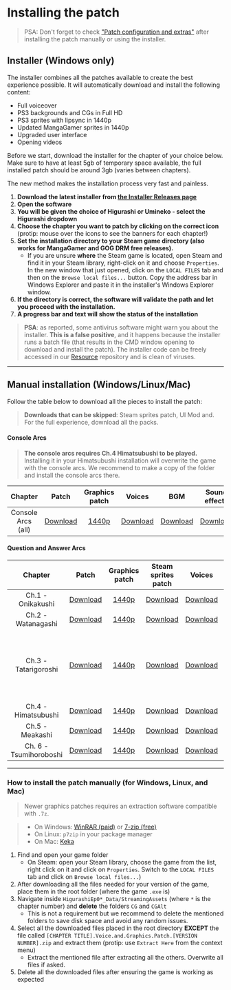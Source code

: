 # Installing the patch

> PSA: Don't forget to check ["Patch configuration and 
extras"](https://07th-mod.com/wiki/Higurashi/Higurashi-Part-2---Patch-configuration-and-keyboard-shortcuts) 
after installing the patch manually or using the installer.

## Installer (Windows only)

The installer combines all the patches available to create the best experience possible. It will automatically download and install the following content:

* Full voiceover
* PS3 backgrounds and CGs in Full HD
* PS3 sprites with lipsync in 1440p
* Updated MangaGamer sprites in 1440p
* Upgraded user interface
* Opening videos

Before we start, download the installer for the chapter of your choice below. Make sure to have at least 5gb of temporary space available, the full installed patch should be around 3gb (varies between chapters).

The new method makes the installation process very fast and painless.

1. **Download the latest installer from [the Installer Releases page](https://github.com/07th-mod/Higurashi_Installer_WPF/releases/latest)**
2. **Open the software**
3. **You will be given the choice of Higurashi or Umineko - select the Higurashi dropdown**
4. **Choose the chapter you want to patch by clicking on the correct icon** (protip: mouse over the icons to see the banners for each chapter!)
5. **Set the installation directory to your Steam game directory (also works for MangaGamer and GOG DRM free releases).** 
    - If you are unsure **where** the Steam game is located, open Steam and find it in your Steam library, right-click on it and choose ``Properties``. In the new window that just opened, click on the ``LOCAL FILES`` tab and then on the ``Browse local files...`` button. Copy the address bar in Windows Explorer and paste it in the installer's Windows Explorer window.
6. **If the directory is correct, the software will validate the path and let you proceed with the installation.**
7. **A progress bar and text will show the status of the installation**

> **PSA**: as reported, some antivirus software might warn you about the installer. **This is a false positive**, and it happens because the installer runs a batch file (that results in the CMD window opening to download and install the patch). The installer code can be freely accessed in our [Resource](https://github.com/07th-mod/resources) repository and is clean of viruses.

***

## Manual installation (Windows/Linux/Mac)

Follow the table below to download all the pieces to install the patch:

> **Downloads that can be skipped**: Steam sprites patch,  UI Mod and. For the full experience, download all the packs.

#### Console Arcs

> **The console arcs requires Ch.4 Himatsubushi to be played.** Installing it in your Himatsubushi installation will overwrite the game with the console arcs. We recommend to make a copy of the folder and install the console arcs there.

<table>
<colgroup>
<col style="width: 4%" />
<col style="width: 16%" />
<col style="width: 12%" />
<col style="width: 13%" />
<col style="width: 12%" />
<col style="width: 12%" />
<col style="width: 28%" />
</colgroup>
<thead>
<tr class="header">
<th style="text-align: center;">Chapter</th>
<th style="text-align: center;">Patch</th>
<th style="text-align: center;">Graphics patch</th>
<th style="text-align: center;">Voices</th>
<th style="text-align: center;">BGM</th>
<th style="text-align: center;">Sound effects</th>
<th style="text-align: center;">UI Mod</th>
</tr>
</thead>
<tbody>
<tr class="odd">
<td style="text-align: center;">Console Arcs (all)</td>
<td style="text-align: center;"><a href="https://github.com/07th-mod/higurashi-console-arcs/releases/latest">Download</a></td>
<td style="text-align: center;"><a href="https://07th-mod.com/rikachama/ConsoleArcs-CG.7z">1440p</a></td>
<td style="text-align: center;"><a href="https://07th-mod.com/rikachama/ConsoleArcs-Voices.7z">Download</a></td>
<td style="text-align: center;"><a href="https://07th-mod.com/rikachama/ConsoleArcs-BGM.7z">Download</a></td>
<td style="text-align: center;"><a href="https://07th-mod.com/rikachama/ConsoleArcs-SE.7z">Download</a></td>
<td style="text-align: center;"><a href="https://07th-mod.com/rikachama/Himatsubushi-UI.7z">Windows</a> <br> <a href="https://07th-mod.com/rikachama/Himatsubushi-UI_UNIX.7z">Mac/Linux</a></td>
</tr>
</tbody>
</table>

#### Question and Answer Arcs

<table>
<colgroup>
<col style="width: 3%" />
<col style="width: 10%" />
<col style="width: 8%" />
<col style="width: 9%" />
<col style="width: 9%" />
<col style="width: 39%" />
<col style="width: 19%" />
</colgroup>
<thead>
<tr class="header">
<th style="text-align: center;">Chapter</th>
<th style="text-align: center;">Patch</th>
<th style="text-align: center;">Graphics patch</th>
<th style="text-align: center;">Steam sprites patch</th>
<th style="text-align: center;">Voices</th>
<th style="text-align: center;">UI Mod</th>
<th style="text-align: center;">Opening video</th>
</tr>
</thead>
<tbody>
<tr class="odd">
<td style="text-align: center;">Ch.1 - Onikakushi</td>
<td style="text-align: center;"><a href="https://github.com/07th-mod/onikakushi/releases/latest">Download</a></td>
<td style="text-align: center;"><a href="https://07th-mod.com/rikachama/Onikakushi-CG.7z">1440p</a></td>
<td style="text-align: center;"><a href="https://07th-mod.com/rikachama/Onikakushi-CGAlt.7z">Download</a></td>
<td style="text-align: center;"><a href="https://07th-mod.com/rikachama/Onikakushi-Voices.7z">Download</a></td>
<td style="text-align: center;"><a href="https://07th-mod.com/rikachama/Onikakushi-UI.7z">Windows</a> <br> <a href="https://07th-mod.com/rikachama/Onikakushi-UI_UNIX.7z">Mac/Linux</a></td>
<td style="text-align: center;"><a href="https://07th-mod.com/rikachama/Onikakushi-Movie.7z">Windows</a> <br> <a href="https://07th-mod.com/rikachama/Onikakushi-Movie_UNIX.7z">Mac/Linux</a></td>
</tr>
<tr class="even">
<td style="text-align: center;">Ch.2 - Watanagashi</td>
<td style="text-align: center;"><a href="https://github.com/07th-mod/watanagashi/releases/latest">Download</a></td>
<td style="text-align: center;"><a href="https://07th-mod.com/rikachama/Watanagashi-CG.7z">1440p</a></td>
<td style="text-align: center;"><a href="https://07th-mod.com/rikachama/Watanagashi-CGAlt.7z">Download</a></td>
<td style="text-align: center;"><a href="https://07th-mod.com/rikachama/Watanagashi-Voices.7z">Download</a></td>
<td style="text-align: center;"><a href="https://07th-mod.com/rikachama/Watanagashi-UI.7z">Windows</a> <br> <a href="https://07th-mod.com/rikachama/Watanagashi-UI_UNIX.7z">Mac/Linux</a></td>
<td style="text-align: center;"><a href="https://07th-mod.com/rikachama/Watanagashi-Movie.7z">Windows</a> <br> <a href="https://07th-mod.com/rikachama/Watanagashi-Movie_UNIX.7z">Mac/Linux</a></td>
</tr>
<tr class="odd">
<td style="text-align: center;">Ch.3 - Tatarigoroshi</td>
<td style="text-align: center;"><a href="https://github.com/07th-mod/tatarigoroshi/releases/latest">Download</a></td>
<td style="text-align: center;"><a href="https://07th-mod.com/rikachama/Tatarigoroshi-CG.7z">1440p</a></td>
<td style="text-align: center;"><a href="https://07th-mod.com/rikachama/Tatarigoroshi-CGAlt.7z">Download</a></td>
<td style="text-align: center;"><a href="https://07th-mod.com/rikachama/Tatarigoroshi-Voices.7z">Download</a></td>
<td style="text-align: center;">Windows <a href="https://07th-mod.com/rikachama/Tatarigoroshi-UI.7z">Steam</a> / <a href="https://07th-mod.com/rikachama/Tatarigoroshi-UI_MG.7z">DRM-Free</a> <br> Mac/Linux <a href="https://07th-mod.com/rikachama/Tatarigoroshi-UI_UNIX.7z">Steam</a> / <a href="https://07th-mod.com/rikachama/Tatarigoroshi-UI_UNIX-MG.7z">DRM-Free</a></td>
<td style="text-align: center;"><a href="https://07th-mod.com/rikachama/Tatarigoroshi-Movie.7z">Windows</a> <br> <a href="https://07th-mod.com/rikachama/Tatarigoroshi-Movie_UNIX.7z">Mac/Linux</a></td>
</tr>
<tr class="even">
<td style="text-align: center;">Ch.4 - Himatsubushi</td>
<td style="text-align: center;"><a href="https://github.com/07th-mod/himatsubushi/releases/latest">Download</a></td>
<td style="text-align: center;"><a href="https://07th-mod.com/rikachama/Himatsubushi-CG.7z">1440p</a></td>
<td style="text-align: center;"><a href="https://07th-mod.com/rikachama/Himatsubushi-CGAlt.7z">Download</a></td>
<td style="text-align: center;"><a href="https://07th-mod.com/rikachama/Himatsubushi-Voices.7z">Download</a></td>
<td style="text-align: center;"><a href="https://07th-mod.com/rikachama/Himatsubushi-UI.7z">Windows</a> <br> <a href="https://07th-mod.com/rikachama/Himatsubushi-UI_UNIX.7z">Mac/Linux</a></td>
<td style="text-align: center;"><a href="https://07th-mod.com/rikachama/Himatsubushi-Movie.7z">Windows</a> <br> <a href="https://07th-mod.com/rikachama/Himatsubushi-Movie_UNIX.7z">Mac/Linux</a></td>
</tr>
<tr class="odd">
<td style="text-align: center;">Ch.5 - Meakashi</td>
<td style="text-align: center;"><a href="https://github.com/07th-mod/meakashi/releases/latest">Download</a></td>
<td style="text-align: center;"><a href="https://07th-mod.com/rikachama/Meakashi-CG.7z">1440p</a></td>
<td style="text-align: center;"><a href="https://07th-mod.com/rikachama/Meakashi-CGAlt.7z">Download</a></td>
<td style="text-align: center;"><a href="https://07th-mod.com/rikachama/Meakashi-Voices.7z">Download</a></td>
<td style="text-align: center;"><a href="https://07th-mod.com/rikachama/Meakashi-UI.7z">Windows</a> <br> <a href="https://07th-mod.com/rikachama/Meakashi-UI_UNIX.7z">Mac/Linux</a></td>
<td style="text-align: center;"><a href="https://07th-mod.com/rikachama/Meakashi-Movie.7z">Windows</a> <br> <a href="https://07th-mod.com/rikachama/Meakashi-Movie_UNIX.7z">Mac/Linux</a></td>
</tr>
<tr class="even">
<td style="text-align: center;">Ch. 6 - Tsumihoroboshi</td>
<td style="text-align: center;"><a href="https://github.com/07th-mod/tsumihoroboshi/releases/latest">Download</a></td>
<td style="text-align: center;"><a href="https://07th-mod.com/rikachama/Tsumihoroboshi-CG.7z">1440p</a></td>
<td style="text-align: center;"><a href="https://07th-mod.com/rikachama/Tsumihoroboshi-CGAlt.7z">Download</a></td>
<td style="text-align: center;"><a href="https://07th-mod.com/rikachama/Tsumihoroboshi-Voices.7z">Download</a></td>
<td style="text-align: center;"><a href="https://07th-mod.com/rikachama/Tsumihoroboshi-UI.7z">Windows</a> <br> <a href="https://07th-mod.com/rikachama/Tsumihoroboshi-UI_UNIX.7z">Mac/Linux</a></td>
<td style="text-align: center;"><a href="https://07th-mod.com/rikachama/Tsumihoroboshi-Movie.7z">Windows</a> <br> <a href="https://07th-mod.com/rikachama/Tsumihoroboshi-Movie_UNIX.7z">Mac/Linux</a></td>
</tr>
</tbody>
</table>

***

### How to install the patch manually (for Windows, Linux, and Mac)

> Newer graphics patches requires an extraction software compatible with ``.7z``.

> * On Windows: [WinRAR (paid)](https://www.win-rar.com/start.html?&L=0) or [7-zip (free)](http://7-zip.org/)
> * On Linux: ``p7zip`` in your package manager
> * On Mac: [Keka](https://www.keka.io)

1. Find and open your game folder 
    * On Steam: open your Steam library, choose the game from the list, right click on it and click on ``Properties``. Switch to the ``LOCAL FILES`` tab and click on ``Browse local files...``)
2. After downloading all the files needed for your version of the game, place them in the root folder (where the game ``.exe`` is)
3. Navigate inside ``HigurashiEp0*_Data/StreamingAssets`` (where ``*`` is the chapter number) and **delete** the folders ``CG`` and ``CGAlt``
    * This is not a requirement but we recommend to delete the mentioned folders to save disk space and avoid any random issues.
4. Select all the downloaded files placed in the root directory **EXCEPT** the file called ``[CHAPTER TITLE].Voice.and.Graphics.Patch.[VERSION NUMBER].zip`` and extract them (protip: use ``Extract Here`` from the context menu)
    * Extract the mentioned file after extracting all the others. Overwrite all files if asked.
5. Delete all the downloaded files after ensuring the game is working as expected
